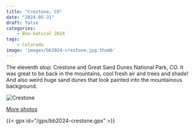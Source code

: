 ```yaml
---
title: "Crestone, CO"
date: "2024-05-31"
draft: false
categories: 
    - Boo-batical 2024
tags:
    - Colorado
image: 'images/bb2024-crestone.jpg.thumb'
---
```


The eleventh stop: Crestone and Great Sand Dunes National Park, CO. It was great to be back in the mountains, cool fresh air and trees and shade! And also weird huge sand dunes that look painted into the mountainous background.

![Crestone](/images/bb2024-crestone.jpg)

[More photos](https://photos.app.goo.gl/m5cbvotExLFFf6JN6)

{{< gpx id="/gpx/bb2024-crestone.gpx" >}}
